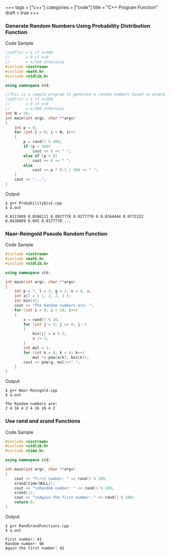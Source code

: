 +++
tags = ["c++"]
categories = ["code"]
title = "C++ Program Function"
draft = true
+++

### Generate Random Numbers Using Probability Distribution Function		

 Code Sample 
```cpp
//pdf(x) = 1 if x>360
//       = 0 if x<0
//       = x/360 otherwise
#include <iostream>
#include <math.h>
#include <stdlib.h>

using namespace std;

//This is a sample program to generate a random numbers based on probability desity function of spiner
//pdf(x) = 1 if x>360
//       = 0 if x<0
//       = x/360 otherwise
int N = 10;
int main(int argc, char **argv)
{
    int p = 0;
    for (int i = 0; i < N; i++)
    {
        p = rand() % 400;
        if (p > 360)
            cout << 0 << " ";
        else if (p < 0)
            cout << 0 << " ";
        else
            cout << p * 0.1 / 360 << " ";
    }
    cout << "...";
}
```

 Output 
```
$ g++ ProbabilityDist.cpp
$ a.out

0.0113889 0.0186111 0.0927778 0.0277778 0 0.0344444 0.0772222 0.0438889 0.045 0.0177778 ...
```
### Naor-Reingold Pseudo Random Function		

 Code Sample 
```cpp
#include <iostream>
#include <math.h>
#include <stdlib.h>

using namespace std;

int main(int argc, char **argv)
{
    int p = 7, l = 3, g = 2, n = 4, x;
    int a[] = { 1, 2, 2, 1 };
    int bin[4];
    cout << "The Random numbers are: ";
    for (int i = 0; i < 10; i++)
    {
        x = rand() % 16;
        for (int j = 3; j >= 0; j--)
        {
            bin[j] = x % 2;
            x /= 2;
        }
        int mul = 1;
        for (int k = 0; k < 4; k++)
            mul *= pow(a[k], bin[k]);
        cout << pow(g, mul)<<" ";
    }
}
```

 Output 
```
$ g++ Naor-Reingold.cpp
$ a.out

The Random numbers are: 
2 4 16 4 2 4 16 16 4 2
```
### Use rand and srand Functions		

 Code Sample 
```cpp
#include <iostream>
#include <stdlib.h>
#include <time.h>

using namespace std;

int main(int argc, char **argv)
{
    cout << "First number: " << rand() % 100;
    srand(time(NULL));
    cout << "\nRandom number: " << rand() % 100;
    srand(1);
    cout << "\nAgain the first number: " << rand() % 100;
    return 0;
}
```

 Output 
```
$ g++ RandSrandFunctions.cpp
$ a.out

First number: 41
Random number: 98
Again the first number: 41
```
